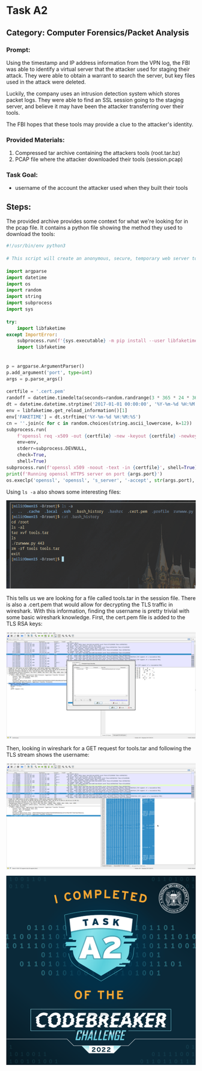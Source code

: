 # Task A2
## Category: Computer Forensics/Packet Analysis
### Prompt:
Using the timestamp and IP address information from the VPN log, the FBI was able to identify a virtual server that the attacker used for staging their attack. They were able to obtain a warrant to search the server, but key files used in the attack were deleted.

Luckily, the company uses an intrusion detection system which stores packet logs. They were able to find an SSL session going to the staging server, and believe it may have been the attacker transferring over their tools.

The FBI hopes that these tools may provide a clue to the attacker's identity.
### Provided Materials:
1. Compressed tar archive containing the attackers tools (root.tar.bz)
2. PCAP file where the attacker downloaded their tools (session.pcap)
### Task Goal:
- username of the account the attacker used when they built their tools
## Steps:
The provided archive provides some context for what we're looking for in the pcap file. It contains a python file showing the method they used to download the tools:

```python
#!/usr/bin/env python3

# This script will create an anonymous, secure, temporary web server to transfer files over HTTPS.

import argparse
import datetime
import os
import random
import string
import subprocess
import sys

try:
    import libfaketime
except ImportError:
    subprocess.run(f'{sys.executable} -m pip install --user libfaketime', shell=True)
    import libfaketime


p = argparse.ArgumentParser()
p.add_argument('port', type=int)
args = p.parse_args()

certfile = '.cert.pem'
randoff = datetime.timedelta(seconds=random.randrange(3 * 365 * 24 * 3600))
dt = datetime.datetime.strptime('2017-01-01 00:00:00', '%Y-%m-%d %H:%M:%S') + randoff
env = libfaketime.get_reload_information()[1]
env['FAKETIME'] = dt.strftime('%Y-%m-%d %H:%M:%S')
cn = ''.join(c for c in random.choices(string.ascii_lowercase, k=12))
subprocess.run(
    f'openssl req -x509 -out {certfile} -new -keyout {certfile} -newkey rsa:4096 -batch -nodes -subj /CN={cn} -days 3650',
    env=env,
    stderr=subprocess.DEVNULL,
    check=True,
    shell=True)
subprocess.run(f'openssl x509 -noout -text -in {certfile}', shell=True)
print(f'Running openssl HTTPS server on port {args.port}')
os.execlp('openssl', 'openssl', 's_server', '-accept', str(args.port), '-cert', certfile, '-tls1_2', '-cipher', 'AES256-GCM-SHA384', '-WWW')
```

Using `ls -a` also shows some interesting files:

![Alt text](../images/task_a2_dir_listing.png "Terminal showing directory listing and bash_history file.")

This tells us we are looking for a file called tools.tar in the session file. There is also a .cert.pem that would allow for decrypting the TLS traffic in wireshark. With this information, finding the username is pretty trivial with some basic wireshark knowledge. First, the cert.pem file is added to the TLS RSA keys:

![Alt text](../images/task_a2_wireshark_settings.png "Wireshark TLS Settings.")

Then, looking in wireshark for a GET request for tools.tar and following the TLS stream shows the username:

![Alt text](../images/task_a2_wireshark.png "Decrypted TLS packet showing the username.")

![Alt text](../images/badgea2.png "Solved task badge.")

